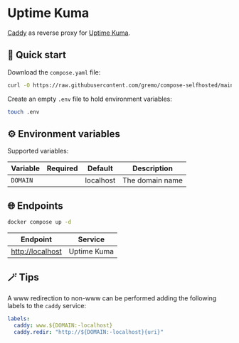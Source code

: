 # Uptime Kuma

[Caddy](https://caddyserver.com) as reverse proxy for [Uptime Kuma](https://uptime.kuma.pet).

## 🚀 Quick start

Download the `compose.yaml` file:

```bash
curl -O https://raw.githubusercontent.com/gremo/compose-selfhosted/main/src/uptime-kuma/compose.yaml
```

Create an empty `.env` file to hold environment variables:

```bash
touch .env
```

## ⚙️ Environment variables

Supported variables:

| Variable | Required | Default   | Description     |
| -------- | :------: | --------- | --------------- |
| `DOMAIN` |          | localhost | The domain name |

## 🌐 Endpoints

```bash
docker compose up -d
```

| Endpoint           | Service     |
| ------------------ | ----------- |
| <http://localhost> | Uptime Kuma |

## 🪄 Tips

A www redirection to non-www can be performed adding the following labels to the `caddy` service:

```yaml
labels:
  caddy: www.${DOMAIN:-localhost}
  caddy.redir: "http://${DOMAIN:-localhost}{uri}"
```
